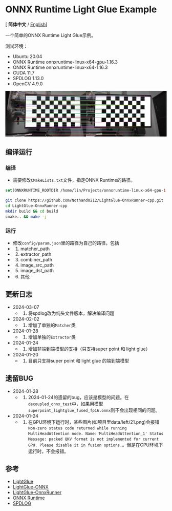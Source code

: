 # ONNX Runtime Light Glue Example

[ **简体中文**  /  [English](doc/README-en.md)]

一个简单的ONNX Runtime Light Glue示例。

测试环境：

- Ubuntu 20.04
- ONNX Runtime onnxruntime-linux-x64-gpu-1.16.3
- ONNX Runtime onnxruntime-linux-x64-1.16.3
- CUDA 11.7
- SPDLOG 1.13.0
- OpenCV 4.9.0

![结果](doc/Matches_screenshot_20.01.2024.png)

## 编译运行

### 编译

- 需要修改`CMakeLists.txt`文件，指定ONNX Runtime的路径。

```cmake
set(ONNXRUNTIME_ROOTDIR /home/lin/Projects/onnxruntime-linux-x64-gpu-1.16.3)
```

```sh
git clone https://github.com/Nothand0212/LightGlue-OnnxRunner-cpp.git
cd LightGlue-OnnxRunner-cpp
mkdir build && cd build
cmake.. && make -j
```

### 运行

- 修改`config/param.json`里的路径为自己的路径，包括
- 1. matcher_path
- 2. extractor_path
- 3. combiner_path
- 4. image_src_path
- 5. image_dst_path
- 6. 其他

## 更新日志

- 2024-03-07
  - 1. 将spdlog改为纯头文件版本，解决编译问题
- 2024-02-02
  - 1. 增加了单独的`Matcher`类
- 2024-01-28
  - 1. 增加单独的`Extractor`类
- 2024-01-24
  - 1. 增加非端到端模型的支持（只支持super point 和 light glue）
- 2024-01-20
  - 1. 目前只支持super point 和 light glue 的端到端模型

## 遗留BUG

- 2024-01-28
  - 1. 2024-01-24的遗留的bug，应该是模型的问题。在`decoupled_onnx_test`中，如果用模型`superpoint_lightglue_fused_fp16.onnx`则不会出现相同的问题。
- 2024-01-24
  - 1. 在GPU环境下运行时，某些图片(如项目里data/left/21.png)会报错`Non-zero status code returned while running MultiHeadAttention node. Name:'MultiHeadAttention_1' Status Message: packed QKV format is not implemented for current GPU. Please disable it in fusion options.`。但是在CPU环境下运行时，不会报错。

## 参考

- [LightGlue](https://github.com/cvg/LightGlue)
- [LightGlue-ONNX](https://github.com/fabio-sim/LightGlue-ONNX)
- [LightGlue-OnnxRunner](https://github.com/OroChippw/LightGlue-OnnxRunner)
- [ONNX Runtime](https://github.com/microsoft/onnxruntime)
- [SPDLOG](https://github.com/gabime/spdlog)
